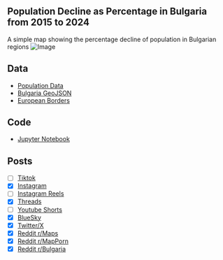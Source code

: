 ## Population Decline as Percentage in Bulgaria from 2015 to 2024
A simple map showing the percentage decline of population in Bulgarian regions
![Image](https://drive.google.com/uc?export=view&id=1rKB__9-dS3Pw-DMYQ3oEeDivWguIpbtN)

## Data
* [Population Data](https://infostat.nsi.bg/)
* [Bulgaria GeoJSON](https://simplemaps.com/gis/country/bg)
* [European Borders](https://ec.europa.eu/eurostat/web/gisco/geodata/administrative-units/countries)

## Code
* [Jupyter Notebook](FormatData.ipynb)

## Posts
- [ ] [Tiktok]()
- [x] [Instagram](https://www.instagram.com/p/DKAUupIPEGz/)
- [ ] [Instagram Reels]()
- [x] [Threads](https://www.threads.com/@vinemapper/post/DKAUvERvmde)
- [ ] [Youtube Shorts]()
- [x] [BlueSky](https://bsky.app/profile/vinemapper.bsky.social/post/3lpu6xcxlc22m)
- [x] [Twitter/X](https://x.com/VineMapper/status/1925972487835140596)
- [x] [Reddit r/Maps](https://www.reddit.com/r/Maps/comments/1ktpvuy/population_decline_from_2015_to_2024_per/)
- [x] [Reddit r/MapPorn](https://www.reddit.com/r/MapPorn/comments/1ktpvx0/population_decline_from_2015_to_2024_per/)
- [x] [Reddit r/Bulgaria](https://www.reddit.com/r/bulgaria/comments/1ktpvqy/population_decline_from_2015_to_2024_per/)
